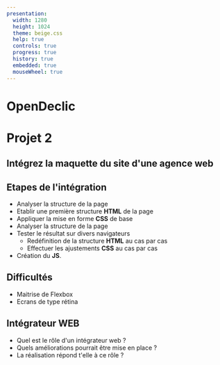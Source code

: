 ```yaml
---
presentation:
  width: 1280
  height: 1024
  theme: beige.css
  help: true
  controls: true
  progress: true
  history: true
  embedded: true
  mouseWheel: true
---
```

<!-- slide -->
# OpenDeclic
# Projet 2
## Intégrez la maquette du site d'une agence web

<!-- slide -->
## Etapes de l'intégration
* Analyser la structure de la page                        <!-- .element: class="fragment" data-fragment-index="1" -->
* Etablir une première structure **HTML** de la page      <!-- .element: class="fragment" data-fragment-index="2" -->
* Appliquer la mise en forme **CSS** de base              <!-- .element: class="fragment" data-fragment-index="3" -->
* Analyser la structure de la page                        <!-- .element: class="fragment" data-fragment-index="4" -->
* Tester le résultat sur divers navigateurs               <!-- .element: class="fragment" data-fragment-index="5" -->
  * Redéfinition de la structure **HTML** au cas par cas  <!-- .element: class="fragment" data-fragment-index="6" -->
  * Effectuer les ajustements **CSS** au cas par cas      <!-- .element: class="fragment" data-fragment-index="7" -->
* Création du **JS**.                                     <!-- .element: class="fragment" data-fragment-index="8" -->

<!-- slide -->
## Difficultés
* Maitrise de Flexbox                                     <!-- .element: class="fragment" data-fragment-index="1" -->
* Ecrans de type rétina                                   <!-- .element: class="fragment" data-fragment-index="2" -->
<!-- slide -->
## Intégrateur WEB
* Quel est le rôle d'un intégrateur web ?                 <!-- .element: class="fragment" data-fragment-index="1" -->
* Quels améliorations pourrait être mise en place ?       <!-- .element: class="fragment" data-fragment-index="2" -->
* La réalisation répond t'elle à ce rôle ?                <!-- .element: class="fragment" data-fragment-index="3" -->
